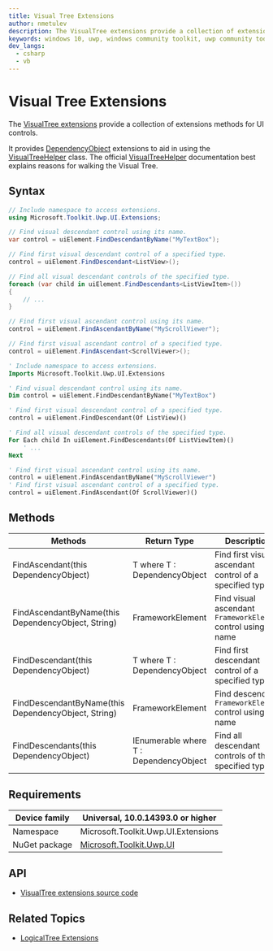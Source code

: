 ```yaml
---
title: Visual Tree Extensions
author: nmetulev
description: The VisualTree extensions provide a collection of extensions methods for UI controls. It provides DependencyObject extensions to aid in using the VisualTreeHelper class.
keywords: windows 10, uwp, windows community toolkit, uwp community toolkit, uwp toolkit, Visual Tree, extentions
dev_langs:
  - csharp
  - vb
---
```


# Visual Tree Extensions

The [VisualTree extensions](https://docs.microsoft.com/dotnet/api/microsoft.toolkit.uwp.ui.extensions.visualtree) provide a collection of extensions methods for UI controls.

It provides [DependencyObject](https://docs.microsoft.com/uwp/api/Windows.UI.Xaml.DependencyObject) extensions to aid in using the [VisualTreeHelper](https://docs.microsoft.com/uwp/api/Windows.UI.Xaml.Media.VisualTreeHelper) class. The official [VisualTreeHelper](https://docs.microsoft.com/uwp/api/Windows.UI.Xaml.Media.VisualTreeHelper) documentation best explains reasons for walking the Visual Tree.

## Syntax

```csharp
// Include namespace to access extensions.
using Microsoft.Toolkit.Uwp.UI.Extensions;

// Find visual descendant control using its name.
var control = uiElement.FindDescendantByName("MyTextBox");

// Find first visual descendant control of a specified type.
control = uiElement.FindDescendant<ListView>();

// Find all visual descendant controls of the specified type.
foreach (var child in uiElement.FindDescendants<ListViewItem>())
{
	// ...
}

// Find first visual ascendant control using its name.
control = uiElement.FindAscendantByName("MyScrollViewer");

// Find first visual ascendant control of a specified type.
control = uiElement.FindAscendant<ScrollViewer>();
```
```vb
' Include namespace to access extensions.
Imports Microsoft.Toolkit.Uwp.UI.Extensions

' Find visual descendant control using its name.
Dim control = uiElement.FindDescendantByName("MyTextBox")

' Find first visual descendant control of a specified type.
control = uiElement.FindDescendant(Of ListView)()

' Find all visual descendant controls of the specified type.
For Each child In uiElement.FindDescendants(Of ListViewItem)()
    ' ...
Next

' Find first visual ascendant control using its name.
control = uiElement.FindAscendantByName("MyScrollViewer")
' Find first visual ascendant control of a specified type.
control = uiElement.FindAscendant(Of ScrollViewer)()
```

## Methods

| Methods | Return Type | Description |
| -- | -- | -- |
| FindAscendant<T>(this DependencyObject) | T where T : DependencyObject | Find first visual ascendant control of a specified type |
| FindAscendantByName(this DependencyObject, String) | FrameworkElement | Find visual ascendant `FrameworkElement` control using its name |
| FindDescendant<T>(this DependencyObject) | T where T : DependencyObject | Find first descendant control of a specified type |
| FindDescendantByName(this DependencyObject, String) | FrameworkElement | Find descendant `FrameworkElement` control using its name |
| FindDescendants<T>(this DependencyObject) | IEnumerable<T> where T : DependencyObject | Find all descendant controls of the specified type |

## Requirements

| Device family | Universal, 10.0.14393.0 or higher |
| --- | --- |
| Namespace | Microsoft.Toolkit.Uwp.UI.Extensions |
| NuGet package | [Microsoft.Toolkit.Uwp.UI](https://www.nuget.org/packages/Microsoft.Toolkit.Uwp.UI/) |

## API

* [VisualTree extensions source code](https://github.com/Microsoft/UWPCommunityToolkit/blob/master/Microsoft.Toolkit.Uwp.UI/Extensions/Tree/VisualTree.cs)

## Related Topics

- [LogicalTree Extensions](https://docs.microsoft.com/en-us/windows/uwpcommunitytoolkit/extensions/logicaltree)
